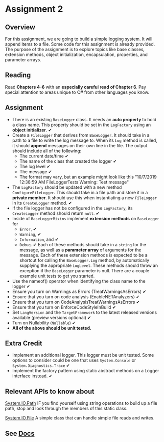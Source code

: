 # Assignment 2

## Overview

For this assignment, we are going to build a simple logging system. It will append items to a file. Some code for this assignment is already provided. The purpose of the assignment is to explore topics like base classes, extension methods, object initialization, encapsulation, properties, and parameter arrays.

## Reading

Read **Chapters 4-6** with an **especially careful read of Chapter 6**. Pay special attention to areas unique to C# from other languages you know. 

## Assignment

- There is an existing `BaseLogger` class. It needs an **auto property** to hold a class name. This property should be set in the `LogFactory` using an **object initializer**. ✔
- Create a `FileLogger` that derives from `BaseLogger`. It should take in a path to a file to write the log message to. When its `Log` method is called, it should **append** messages on their own line in the file. The output should include all of the following:
  - The current date/time ✔
  - The name of the class that created the logger ✔
  - The log level ✔
  - The message ✔
  - The format may vary, but an example might look like this "10/7/2019 12:38:59 AM FileLoggerTests Warning: Test message"
- The `LogFactory` should be updated with a new method `ConfigureFileLogger`. This should take in a file path and store it in a **private member**. It should use this when instantiating a new `FileLogger` in its `CreateLogger` method. ✔
- If the file logger has not be configured in the `LogFactory`, its `CreateLogger` method should return `null`. ✔
- Inside of `BaseLoggerMixins` implement **extension methods** on `BaseLogger` for
  - `Error`, ✔
  - `Warning`, ✔
  - `Information`, and ✔
  - `Debug`. ✔
  Each of these methods should take in a `string` for the message, as well as a **parameter array** of arguments for the message. Each of these extension methods is expected to be a shortcut for calling the `BaseLogger.Log` method, by automatically supplying the appropriate `LogLevel`. These methods should throw an exception if the `BaseLogger` parameter is null. There are a couple example unit tests to get you started.
- Use the nameof() operator when identifying the class name to the logger ✔
- Ensure you turn on Warnings as Errors (TreatWarningsAsErrors) ✔
- Ensure that you turn on code analysis (EnableNETAnalyzers) ✔
- Ensure that you turn on CodeAnalysisTreatWarningsAsErrors ✔
- Ensure that you turn on EnforceCodeStyleInBuild ✔
- Set `LangVersion` and the `TargetFramework` to the latest released versions available (preview versions optional) ✔
- Turn on Nullability (`Nullable`) ✔
- **All of the above should be unit tested.**

## Extra Credit

- Implement an additional logger. This logger must be unit tested. Some options to consider could be one that uses `System.Console` or `System.Diagnostics.Trace` ✔
- Implement the factory pattern using static abstract methods on a Logger interface instead. ✔

## Relevant APIs to know about

[System.IO.Path](https://docs.microsoft.com/dotnet/api/system.io.path) IF you find yourself using string operations to build up a file path, stop and look through the members of this static class.

[System.IO.File](https://docs.microsoft.com/dotnet/api/system.io.file) A simple class that can handle simple file reads and writes.

## See [Docs](https://github.com/IntelliTect-Samples/EWU-CSCD371-2024-Fall/blob/main/README.md)
